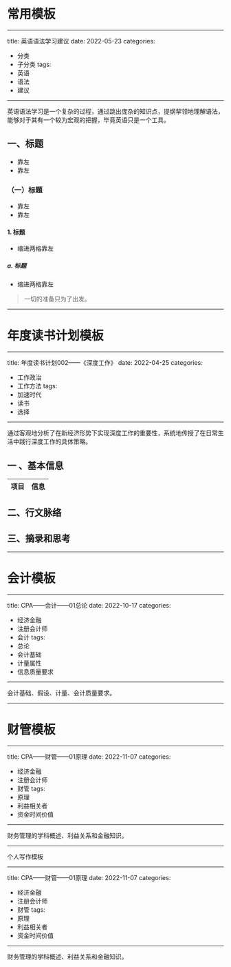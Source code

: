 ﻿# 常用模板
---
title: 英语语法学习建议
date: 2022-05-23
categories:
   - 分类
   - 子分类
tags: 
   - 英语
   - 语法
   - 建议 
---

英语语法学习是一个复杂的过程，通过跳出庞杂的知识点，提纲挈领地理解语法，能够对于其有一个较为宏观的把握，毕竟英语只是一个工具。
<!-- more -->

## 一、标题
- 靠左
- 靠左
### （一）标题
- 靠左
- 靠左
#### 1. 标题
  - 缩进两格靠左

##### a. 标题
  - 缩进两格靠左

> 一切的准备只为了出发。


---------------------------

# 年度读书计划模板
---
title: 年度读书计划002——《深度工作》
date: 2022-04-25 
categories:
   - 工作政治
   - 工作方法
tags: 
   - 加速时代
   - 读书
   - 选择
---

通过客观地分析了在新经济形势下实现深度工作的重要性，系统地传授了在日常生活中践行深度工作的具体策略。
<!-- more -->

## 一 、基本信息
|项目|信息|
|:----:|----|

## 二、行文脉络

## 三、摘录和思考

------------
# 会计模板

---
title: CPA——会计——01总论
date: 2022-10-17
categories:
   - 经济金融
   - 注册会计师
   - 会计
tags: 
   - 总论
   - 会计基础
   - 计量属性
   - 信息质量要求 
---
会计基础、假设、计量、会计质量要求。
<!-- more -->


-------------

# 财管模板
---
title: CPA——财管——01原理
date: 2022-11-07
categories:
   - 经济金融
   - 注册会计师
   - 财管
tags: 
   - 原理
   - 利益相关者
   - 资金时间价值 
---

财务管理的学科概述、利益关系和金融知识。
<!-- more -->


--------
个人写作模板

---
title: CPA——财管——01原理
date: 2022-11-07
categories:
   - 经济金融
   - 注册会计师
   - 财管
tags: 
   - 原理
   - 利益相关者
   - 资金时间价值 
---

财务管理的学科概述、利益关系和金融知识。
<!-- more -->